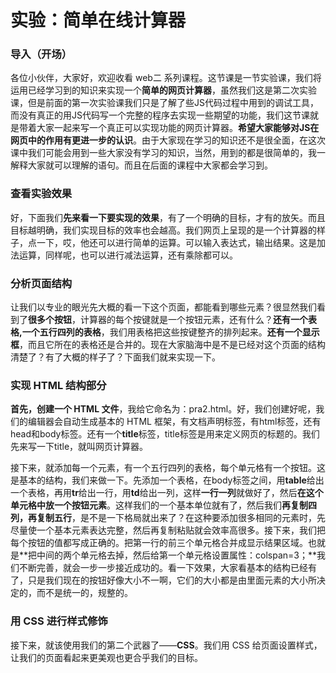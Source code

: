 # 实验：简单在线计算器

### 导入（开场）

各位小伙伴，大家好，欢迎收看 web二 系列课程。这节课是一节实验课，我们将运用已经学习到的知识来实现一个**简单的网页计算器**，虽然我们这是第二次实验课，但是前面的第一次实验课我们只是了解了些JS代码过程中用到的调试工具，而没有真正的用JS代码写一个完整的程序去实现一些期望的功能，我们这节课就是带着大家一起来写一个真正可以实现功能的网页计算器。**希望大家能够对JS在网页中的作用有更进一步的认识**。由于大家现在学习的知识还不是很全面，在这次课中我们可能会用到一些大家没有学习的知识，当然，用到的都是很简单的，我一解释大家就可以理解的语句。而且在后面的课程中大家都会学习到。

### 查看实验效果

好，下面我们**先来看一下要实现的效果**，有了一个明确的目标，才有的放矢。而且目标越明确，我们实现目标的效率也会越高。我们网页上呈现的是一个计算器的样子，点一下，哎，他还可以进行简单的运算。可以输入表达式，输出结果。这是加法运算，同样呢，也可以进行减法运算，还有乘除都可以。

### 分析页面结构

让我们以专业的眼光先大概的看一下这个页面，都能看到哪些元素？很显然我们看到了**很多个按钮**，计算器的每个按键就是一个按钮元素，还有什么？**还有一个表格,一个五行四列的表格**，我们用表格把这些按键整齐的排列起来。**还有一个显示框**，而且它所在的表格还是合并的。现在大家脑海中是不是已经对这个页面的结构清楚了？有了大概的样子了？下面我们就来实现一下。

### 实现 HTML 结构部分

**首先，创建一个 HTML 文件**，我给它命名为：pra2.html。好，我们创建好呢，我们的编辑器会自动生成基本的 HTML 框架，有文档声明标签，有html标签，还有head和body标签。还有一个**title**标签，title标签是用来定义网页的标题的。我们先来写一下title，就叫网页计算器。

接下来，就添加每一个元素，有一个五行四列的表格，每个单元格有一个按钮。这是基本的结构，我们来做一下。先添加一个表格，在body标签之间，用**table**给出一个表格，再用**tr**给出一行，用**td**给出一列，这样**一行一列**就做好了，然后**在这个单元格中放一个按钮元素**。这样我们的一个基本单位就有了，然后我们**再复制四列，再复制五行**，是不是一下格局就出来了？在这种要添加很多相同的元素时，先尽量使一个基本元素表达完整，然后再复制粘贴就会效率高很多。接下来，我们把每个按钮的值都写成正确的。把第一行的前三个单元格合并成显示结果区域。也就是**把中间的两个单元格去掉，然后给第一个单元格设置属性：colspan=3；**我们不断完善，就会一步一步接近成功的。看一下效果，大家看基本的结构已经有了，只是我们现在的按钮好像大小不一啊，它们的大小都是由里面元素的大小所决定的，而不是统一的，规整的。

### 用 CSS 进行样式修饰

接下来，就该使用我们的第二个武器了——**CSS**。我们用 CSS 给页面设置样式，让我们的页面看起来更美观也更合乎我们的目标。




